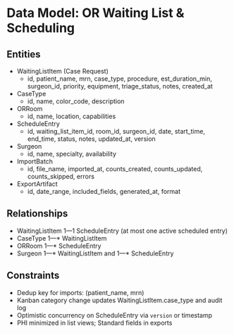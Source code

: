 # Data Model: OR Waiting List & Scheduling

## Entities
- WaitingListItem (Case Request)
  - id, patient_name, mrn, case_type, procedure, est_duration_min, surgeon_id, priority, equipment, triage_status, notes, created_at
- CaseType
  - id, name, color_code, description
- ORRoom
  - id, name, location, capabilities
- ScheduleEntry
  - id, waiting_list_item_id, room_id, surgeon_id, date, start_time, end_time, status, notes, updated_at, version
- Surgeon
  - id, name, specialty, availability
- ImportBatch
  - id, file_name, imported_at, counts_created, counts_updated, counts_skipped, errors
- ExportArtifact
  - id, date_range, included_fields, generated_at, format

## Relationships
- WaitingListItem 1—1 ScheduleEntry (at most one active scheduled entry)
- CaseType 1—* WaitingListItem
- ORRoom 1—* ScheduleEntry
- Surgeon 1—* WaitingListItem and 1—* ScheduleEntry

## Constraints
- Dedup key for imports: (patient_name, mrn)
- Kanban category change updates WaitingListItem.case_type and audit log
- Optimistic concurrency on ScheduleEntry via `version` or timestamp
- PHI minimized in list views; Standard fields in exports

